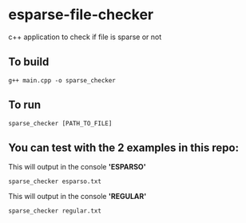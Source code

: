 # esparse-file-checker
c++ application to check if file is sparse or not

## To build
```
g++ main.cpp -o sparse_checker
```

## To run
```
sparse_checker [PATH_TO_FILE]
```

## You can test with the 2 examples in this repo:

This will output in the console **'ESPARSO'**
```
sparse_checker esparso.txt
```

This will output in the console **'REGULAR'**
```
sparse_checker regular.txt
```
